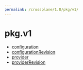 ```yaml
---
permalink: /crossplane/1.8/pkg/v1/
---
```


# pkg.v1



* [configuration](configuration.md)
* [configurationRevision](configurationRevision.md)
* [provider](provider.md)
* [providerRevision](providerRevision.md)